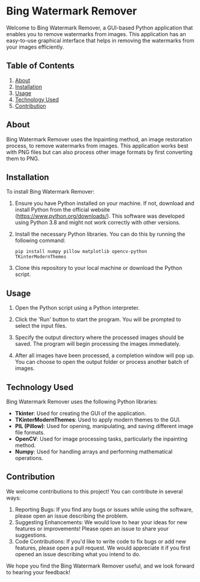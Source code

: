 # Bing Watermark Remover

Welcome to Bing Watermark Remover, a GUI-based Python application that enables you to remove watermarks from images. This application has an easy-to-use graphical interface that helps in removing the watermarks from your images efficiently.

## Table of Contents

1. [About](#about)
2. [Installation](#installation)
3. [Usage](#usage)
4. [Technology Used](#technology-used)
5. [Contribution](#contribution)

## About

Bing Watermark Remover uses the Inpainting method, an image restoration process, to remove watermarks from images. This application works best with PNG files but can also process other image formats by first converting them to PNG.

## Installation

To install Bing Watermark Remover:

1. Ensure you have Python installed on your machine. If not, download and install Python from the official website (https://www.python.org/downloads/). This software was developed using Python 3.8 and might not work correctly with other versions.
   
2. Install the necessary Python libraries. You can do this by running the following command:

    ```
    pip install numpy pillow matplotlib opencv-python TKinterModernThemes 
    ```
   
3. Clone this repository to your local machine or download the Python script.

## Usage

1. Open the Python script using a Python interpreter.

2. Click the 'Run' button to start the program. You will be prompted to select the input files. 

3. Specify the output directory where the processed images should be saved. The program will begin processing the images immediately.

4. After all images have been processed, a completion window will pop up. You can choose to open the output folder or process another batch of images.

## Technology Used

Bing Watermark Remover uses the following Python libraries:

- **Tkinter**: Used for creating the GUI of the application.
- **TKinterModernThemes**: Used to apply modern themes to the GUI.
- **PIL (Pillow)**: Used for opening, manipulating, and saving different image file formats.
- **OpenCV**: Used for image processing tasks, particularly the inpainting method.
- **Numpy**: Used for handling arrays and performing mathematical operations.

## Contribution

We welcome contributions to this project! You can contribute in several ways:

1. Reporting Bugs: If you find any bugs or issues while using the software, please open an issue describing the problem.
2. Suggesting Enhancements: We would love to hear your ideas for new features or improvements! Please open an issue to share your suggestions.
3. Code Contributions: If you'd like to write code to fix bugs or add new features, please open a pull request. We would appreciate it if you first opened an issue describing what you intend to do.

We hope you find the Bing Watermark Remover useful, and we look forward to hearing your feedback!
